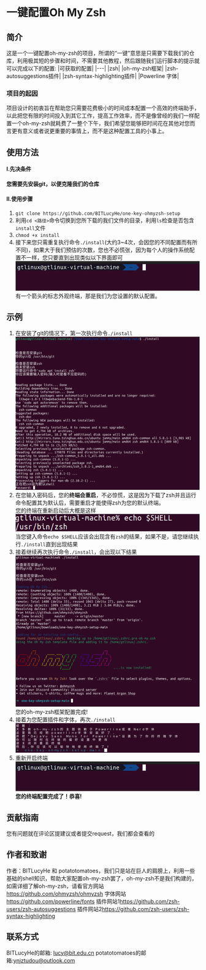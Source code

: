 
# 一键配置Oh My Zsh

## 简介
这是一个一键配置oh-my-zsh的项目，所谓的“一键”意思是只需要下载我们的仓库，利用极其短的步骤和时间，不需要其他教程，然后跟随我们运行脚本的提示就可以完成以下的配置:
|可获取的配置|
|---|
|zsh|
|oh-my-zsh框架|
|zsh-autosuggestions插件|
|zsh-syntax-highlighting插件|
|Powerline 字体|
### 项目的起因
项目设计的初衷旨在帮助您只需要花费极小的时间成本配置一个高效的终端助手，以此把您有限的时间投入到其它工作，提高工作效率，而不是像曾经的我们一样配置一个oh-my-zsh就耗费了一整个下午，我们希望您能够把时间花在其他对您而言更有意义或者说更重要的事情上，而不是这种配置工具的小事上。
## 使用方法
#### I.先决条件

<strong>您需要先安装git，以便克隆我们的仓库</strong>

#### II.使用步骤
<ol>
    <li>
    <code>git clone https://github.com/BITLucyHe/one-key-ohmyzsh-setup</code>
    </li>
    <li>
    利用<code>cd <路径></code>命令切换到您所下载的我们文件的目录，利用<code>ls</code>检查是否包含<code>install</code>文件
    </li>
    <li><code>chmod +x install</code>
    </li>
    <li>
    接下来您只需重复执行命令<code>./install</code>(大约3~4次，会因您的不同配置而有所不同)，如果大于我们预估的次数，您也不必慌张，因为每个人的操作系统配置不一样，您只要直到出现类似以下界面即可<img src="./assets/finalTerminal.png">
    有一个箭头的标志外观终端，那是我们为您设置的默认配置。
    </li>
</ol>

## 示例
<ol>
    <li>
    在安装了git的情况下，第一次执行命令<code>./install</code><img src="./assets/o1.png">
    </li>
    <li>
    在您输入密码后，您的<strong>终端会重启</strong>，不必惊慌，这是因为下载了zsh并且运行命令配置其为默认后，需要重启才能使得zsh为您的默认终端。
    <br>您的终端在重新启动后大概是这样
    <img src="./assets/o2.png">
    当您键入命令<code>echo $SHELL</code>应该会出现含有<code>zsh</code>的结果，如果不是，请您继续执行<code>./install</code>直到出现结果
    </li>
    <li>
    接着继续再次执行命令<code>./install</code>，会出现以下结果
    <img src="./assets/o3.png">您的oh-my-zsh框架配置完成!
    </li>
    <li>
    接着为您配置插件和字体，再次<code>./install</code>
    <img src="./assets/o5.png">
    </li>
    <li>重新开启终端<img src="./assets/finalTerminal.png">
    <strong>您的终端配置完成了！恭喜!</strong>
    </li>
</ol>

## 贡献指南
您有问题就在评论区提建议或者提交request，我们都会查看的

## 作者和致谢
作者：BITLucyHe 和 potatotomatoes，我们只是站在巨人的肩膀上，利用一些基础的shell知识，帮助大家配置oh-my-zsh罢了，oh-my-zsh不是我们构建的，如需详细了解oh-my-zsh，请看官方网站<a href=https://github.com/ohmyzsh/ohmyzsh>https://github.com/ohmyzsh/ohmyzsh</a>
字体网站<a href=https://github.com/powerline/fonts>https://github.com/powerline/fonts</a>
插件网站1<a href=https://github.com/zsh-users/zsh-autosuggestions>https://github.com/zsh-users/zsh-autosuggestions</a>
插件网站2<a href=https://github.com/zsh-users/zsh-syntax-highlighting>https://github.com/zsh-users/zsh-syntax-highlighting</a>

## 联系方式
BITLucyHe的邮箱: <lucy@bit.edu.cn>
potatotomatoes的邮箱:<ynjztudou@outlook.com>